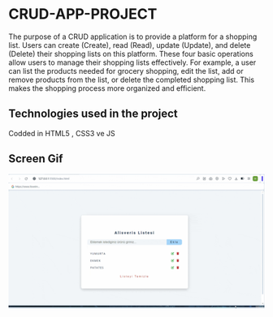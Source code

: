 <h1>CRUD-APP-PROJECT</h1>

The purpose of a CRUD application is to provide a platform for a shopping list. Users can create (Create), read (Read), update (Update), and delete (Delete) their shopping lists on this platform. These four basic operations allow users to manage their shopping lists effectively. For example, a user can list the products needed for grocery shopping, edit the list, add or remove products from the list, or delete the completed shopping list. This makes the shopping process more organized and efficient.

<h2>Technologies used in the project</h2>

Codded in HTML5 , CSS3 ve JS

<h2>Screen Gif</h2>

![](screen1.gif)